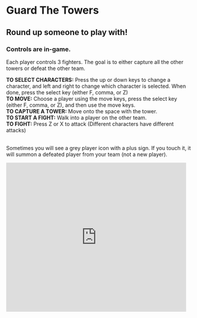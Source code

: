 <html>
  <head>
    <style>
div {
  background-image: url('https://wallpaperaccess.com/full/713004.jpg');
}
</style>
  </head>
  <H1>Guard The Towers</H1>
  <h2>Round up someone to play with!</H2>
  <H3>Controls are in-game.<br></h3>
<p>
Each player controls 3 fighters. The goal is to either capture all the other towers or defeat the other team.
</p>
  <b>TO SELECT CHARACTERS:</b> Press the up or down keys to change a character, and left and right to change which character is selected. When done, press the select key (either F, comma, or Z) <br>
  <b>TO MOVE:</b> Choose a player using the move keys, press the select key (either F, comma, or Z), and then use the move keys. <br>
  <b>TO CAPTURE A TOWER:</b> Move onto the space with the tower. <br>
  <b>TO START A FIGHT:</b> Walk into a player on the other team. <br>
  <b>TO FIGHT:</b> Press Z or X to attack (Different characters have different attacks) <br><br>

Sometimes you will see a grey player icon with a plus sign. If you touch it, it will summon a defeated player from your team (not a new player).
  <iframe src="https://forkphorus.github.io/app.html?id=420760669" allowtransparency="true" width="485" height="402" frameborder="0" scrolling="no" allowfullscreen></iframe>
 </html>
